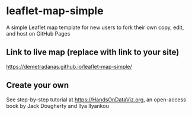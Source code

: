 # leaflet-map-simple
A simple Leaflet map template for new users to fork their own copy, edit, and host on GitHub Pages

## Link to live map (replace with link to your site)
https://demetradanas.github.io/leaflet-map-simple/

## Create your own
See step-by-step tutorial at https://HandsOnDataViz.org, an open-access book by Jack Dougherty and Ilya Ilyankou
